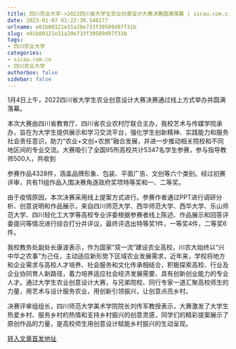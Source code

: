 ```yaml
---
title: 四川农业大学->2022四川省大学生农业创意设计大赛决赛圆满落幕 | sicau.com.cn
date: 2023-01-07 01:22:30.548177
urlname: e01b80121e31a20e733f39589d97f31b
slug: e01b80121e31a20e733f39589d97f31b
tags: 
- 四川农业大学
categories:
- sicau.com.cn
- 四川农业大学
authorbox: false
sidebar: false
---
```

1月4日上午，2022四川省大学生农业创意设计大赛决赛通过线上方式举办并圆满落幕。  

本次大赛由四川省教育厅、四川省农业农村厅联合主办，我校艺术与传媒学院承办，旨在为大学生提供展示和学习交流平台，强化学生创新精神、实践能力和服务社会责任意识，助力“农业+文创+农旅”融合发展，并进一步推动相关院校和不同地区间的专业交流。大赛吸引了全国95所高校共计5347名学生参赛，参与指导教师500人，共收到
<!--more-->
参赛作品4328件，涵盖品牌形象、包装、平面广告、文创等六个类别。经过初赛评审，共有11组作品入围决赛角逐政府奖项特等奖和一、二等奖。

由于疫情原因，本次决赛采用线上提案方式进行。参赛作者通过PPT进行调研分析、创意说明和作品展示，来自四川师范大学、西华师范大学、西华大学、乐山师范大学、四川轻化工大学等高校专业评委根据参赛者线上陈述、作品展示和回答评委提问等情况进行综合打分并评议，最终评选出特等奖1件，一等奖4件，二等奖6件。

我校教务处副处长康波表示，作为国家“双一流”建设农业高校，川农大始终以“兴中华之农事”为己任，主动适应新形势下区域农业发展需求，近年来，学校将地方和企业需求与高校人才培养、社会服务和文化传承相结合，积极探索高校、行业及企业协同育人新路径，着力培养适应社会经济发展需要、具有创新创业能力的专业人才。通过大学生农业创意设计大赛，与兄弟院校、同行专家一道汇聚高校师生的力量，用艺术与设计服务农业，用创新引领振兴，让创意点亮乡村。

决赛评审组组长，四川师范大学美术学院院长刘传军教授表示，大赛激发了大学生热爱乡村、服务乡村的热情和支持乡村振兴的创意灵感，同学们的精彩提案展示了原创作品的力量，是高校师生用创意设计赋能乡村振兴的生动呈现。



[转入文章首发地址](https://news.sicau.edu.cn/info/1078/70809.htm)